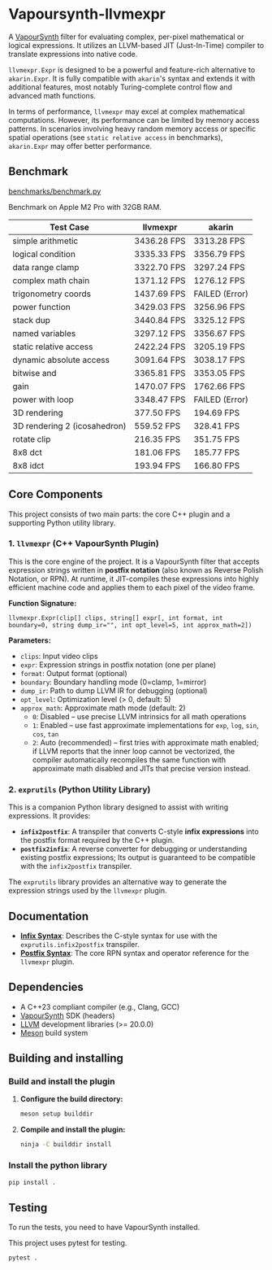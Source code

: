 # Vapoursynth-llvmexpr

A [VapourSynth](https://www.vapoursynth.com/) filter for evaluating complex, per-pixel mathematical or logical expressions. It utilizes an LLVM-based JIT (Just-In-Time) compiler to translate expressions into native code.

`llvmexpr.Expr` is designed to be a powerful and feature-rich alternative to `akarin.Expr`. It is fully compatible with `akarin`'s syntax and extends it with additional features, most notably Turing-complete control flow and advanced math functions.

In terms of performance, `llvmexpr` may excel at complex mathematical computations. However, its performance can be limited by memory access patterns. In scenarios involving heavy random memory access or specific spatial operations (see `static relative access` in benchmarks), `akarin.Expr` may offer better performance.

## Benchmark

[benchmarks/benchmark.py](benchmarks/benchmark.py)

Benchmark on Apple M2 Pro with 32GB RAM.

| Test Case | llvmexpr | akarin |
|---|---|---|
| simple arithmetic | 3436.28 FPS | 3313.28 FPS |
| logical condition | 3335.33 FPS | 3356.79 FPS |
| data range clamp | 3322.70 FPS | 3297.24 FPS |
| complex math chain | 1371.12 FPS | 1276.12 FPS |
| trigonometry coords | 1437.69 FPS | FAILED (Error) |
| power function | 3429.03 FPS | 3256.96 FPS |
| stack dup | 3440.84 FPS | 3325.12 FPS |
| named variables | 3297.12 FPS | 3356.67 FPS |
| static relative access | 2422.24 FPS | 3205.19 FPS |
| dynamic absolute access | 3091.64 FPS | 3038.17 FPS |
| bitwise and | 3365.81 FPS | 3353.05 FPS |
| gain | 1470.07 FPS | 1762.66 FPS |
| power with loop | 3348.47 FPS | FAILED (Error) |
| 3D rendering | 377.50 FPS | 194.69 FPS |
| 3D rendering 2 (icosahedron) | 559.52 FPS | 328.41 FPS |
| rotate clip | 216.35 FPS | 351.75 FPS |
| 8x8 dct | 181.06 FPS | 185.77 FPS |
| 8x8 idct | 193.94 FPS | 166.80 FPS |

## Core Components

This project consists of two main parts: the core C++ plugin and a supporting Python utility library.

### 1. `llvmexpr` (C++ VapourSynth Plugin)

This is the core engine of the project. It is a VapourSynth filter that accepts expression strings written in **postfix notation** (also known as Reverse Polish Notation, or RPN). At runtime, it JIT-compiles these expressions into highly efficient machine code and applies them to each pixel of the video frame.

**Function Signature:**
```
llvmexpr.Expr(clip[] clips, string[] expr[, int format, int boundary=0, string dump_ir="", int opt_level=5, int approx_math=2])
```

**Parameters:**
- `clips`: Input video clips
- `expr`: Expression strings in postfix notation (one per plane)
- `format`: Output format (optional)
- `boundary`: Boundary handling mode (0=clamp, 1=mirror)
- `dump_ir`: Path to dump LLVM IR for debugging (optional)
- `opt_level`: Optimization level (> 0, default: 5)
- `approx_math`: Approximate math mode (default: 2)
  - `0`: Disabled – use precise LLVM intrinsics for all math operations
  - `1`: Enabled – use fast approximate implementations for `exp`, `log`, `sin`, `cos`, `tan`
  - `2`: Auto (recommended) – first tries with approximate math enabled; if LLVM reports that the inner loop cannot be vectorized, the compiler automatically recompiles the same function with approximate math disabled and JITs that precise version instead.

### 2. `exprutils` (Python Utility Library)

This is a companion Python library designed to assist with writing expressions. It provides:

*   **`infix2postfix`**: A transpiler that converts C-style **infix expressions** into the postfix format required by the C++ plugin.
*   **`postfix2infix`**: A reverse converter for debugging or understanding existing postfix expressions; Its output is guaranteed to be compatible with the `infix2postfix` transpiler.

The `exprutils` library provides an alternative way to generate the expression strings used by the `llvmexpr` plugin.

## Documentation

*   **[Infix Syntax](docs/infix.md)**: Describes the C-style syntax for use with the `exprutils.infix2postfix` transpiler.
*   **[Postfix Syntax](docs/postfix.md)**: The core RPN syntax and operator reference for the `llvmexpr` plugin.

## Dependencies

*   A C++23 compliant compiler (e.g., Clang, GCC)
*   [VapourSynth](https://www.vapoursynth.com/) SDK (headers)
*   [LLVM](https://llvm.org/) development libraries (>= 20.0.0)
*   [Meson](https://mesonbuild.com/) build system

## Building and installing

### Build and install the plugin

1.  **Configure the build directory:**
    ```sh
    meson setup builddir
    ```

2.  **Compile and install the plugin:**
    ```sh
    ninja -C builddir install
    ```

### Install the python library

```sh
pip install .
```

## Testing

To run the tests, you need to have VapourSynth installed.

This project uses pytest for testing.

```sh
pytest .
```